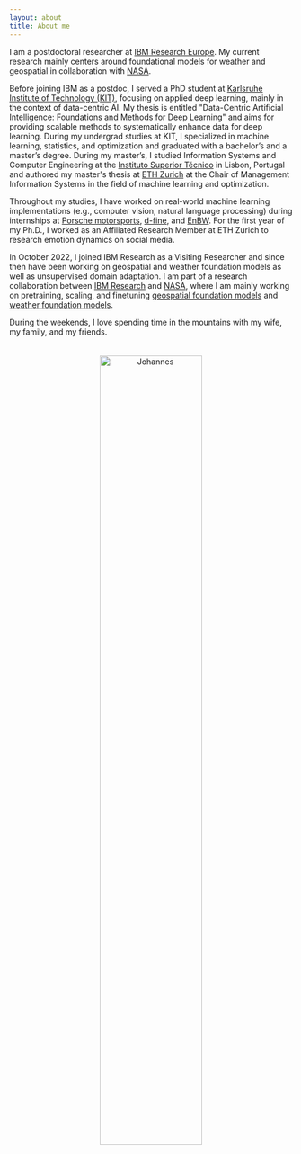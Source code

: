 ```yaml
---
layout: about
title: About me
---
```


I am a postdoctoral researcher at [IBM Research Europe](https://www.zurich.ibm.com/). My current research mainly centers around foundational models for weather and geospatial in collaboration with [NASA](https://impact.earthdata.nasa.gov).

Before joining IBM as a postdoc, I served a PhD student at [Karlsruhe Institute of Technology (KIT)](https://www.kit.edu/english/index.php), focusing on applied deep learning, mainly in the context of data-centric AI. My thesis is entitled "Data-Centric Artificial Intelligence: Foundations and Methods for Deep Learning" and aims for providing scalable methods to systematically enhance data for deep learning. During my undergrad studies at KIT, I specialized in machine learning, statistics, and optimization and graduated with a bachelor’s and a master’s degree. During my master’s, I studied Information Systems and Computer Engineering at the [Instituto Superior Técnico](https://tecnico.ulisboa.pt/en/) in Lisbon, Portugal and authored my master's thesis at [ETH Zurich](https://ethz.ch/en.html) at the Chair of Management Information Systems in the field of machine learning and optimization. 

Throughout my studies, I have worked on real-world machine learning implementations (e.g., computer vision, natural language processing) during internships at [Porsche motorsports](https://motorsports.porsche.com/usa/en), [d-fine](https://www.d-fine.com/en/), and [EnBW](https://www.enbw.com/company/). For the first year of my Ph.D., I worked as an Affiliated Research Member at ETH Zurich to research emotion dynamics on social media. 

In October 2022, I joined IBM Research as a Visiting Researcher and since then have been working on geospatial and weather foundation models as well as unsupervised domain adaptation. I am part of a research collaboration between [IBM Research](https://www.research.ibm.com/) and [NASA](https://impact.earthdata.nasa.gov), where I am mainly working on pretraining, scaling, and finetuning [geospatial foundation models](https://research.ibm.com/blog/ibm-nasa-foundation-models) and [weather foundation models](https://www.earthdata.nasa.gov/news/weather-ai-fm-workshop).

During the weekends, I love spending time in the mountains with my wife, my family, and my friends.

<p style="text-align:center;">
<img src="https://raw.githubusercontent.com/jhnnsjkbk/jhnnsjkbk.github.io/master/assets/images/banners/skiing.png"
     alt="Johannes"
     width="60%" height="60%"
     style="margin-top: 20px;" />
